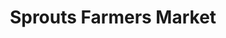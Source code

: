---
title: "Sprouts Farmers Market"
url: /fort-worth/sprouts-farmers-market-southwest-loop-820/
shop: Supermarkt
---